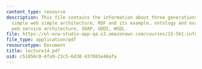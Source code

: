 ```yaml
---
content_type: resource
description: This file contains the information about three generations of web, xml,
  simple web simple architecture, RDF and its example, ontology and example, web services,
  web service architecture, SOAP, UDDI, WSDL.
file: https://ol-ocw-studio-app-qa.s3.amazonaws.com/courses/15-561-information-technology-essentials-spring-2005/c51056c86fa923c56d38437081e46afa_lecture14.pdf
file_type: application/pdf
resourcetype: Document
title: lecture14.pdf
uid: c51056c8-6fa9-23c5-6d38-437081e46afa
---
```

